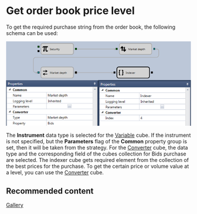 # Get order book price level

To get the required purchase string from the order book, the following schema can be used:

![Designer Event model 00](../../../../../images/designer_event_model_00.png)

The **Instrument** data type is selected for the [Variable](../elements/data_sources/variable.md) cube. If the instrument is not specified, but the **Parameters** flag of the **Common** property group is set, then it will be taken from the strategy. For the [Converter](../elements/converters/converter.md) cube, the data type and the corresponding field of the cubes collection for Bids purchase are selected. The indexer cube gets required element from the collection of the best prices for the purchase. To get the certain price or volume value at a level, you can use the [Converter](../elements/converters/converter.md) cube.

## Recommended content

[Gallery](../../../strategy_gallery.md)
